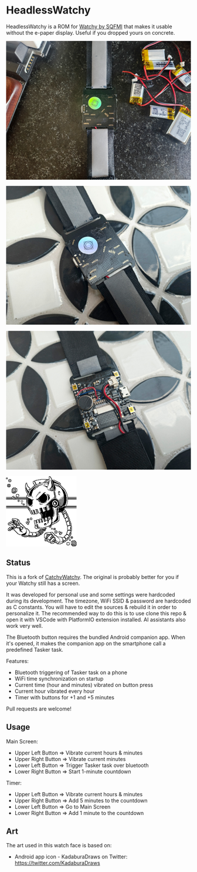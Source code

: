 # HeadlessWatchy

HeadlessWatchy is a ROM for [Watchy by SQFMI](https://watchy.sqfmi.com/) that makes it usable without the e-paper display. Useful if you dropped yours on concrete.

![Front 1](IMG_20250612_112427836_HDR.jpg "Front 1")

![Front 2](IMG_20250612_112514727_HDR.jpg "Front 2")

![Back](IMG_20250612_112522809_HDR.jpg "Back")

![App Icon](icon.png "App Icon")

## Status

This is a fork of [CatchyWatchy](https://github.com/mafik/CatchyWatchy). The original is probably better for you if your Watchy still has a screen.

It was developed for personal use and some settings were hardcoded during its development. The timezone, WiFi SSID & password are hardcoded as C constants. You will have to edit the sources & rebuild it in order to personalize it. The recommended way to do this is to use clone this repo & open it with VSCode with PlatformIO extension installed. AI assistants also work very well.

The Bluetooth button requires the bundled Android companion app. When it's opened, it makes the companion app on the smartphone call a predefined Tasker task.

Features:

* Bluetooth triggering of Tasker task on a phone
* WiFi time synchronization on startup
* Current time (hour and minutes) vibrated on button press
* Current hour vibrated every hour
* Timer with buttons for +1 and +5 minutes

Pull requests are welcome!

## Usage

Main Screen:

* Upper Left Button => Vibrate current hours & minutes
* Upper Right Button => Vibrate current minutes
* Lower Left Button => Trigger Tasker task over bluetooth
* Lower Right Button => Start 1-minute countdown

Timer:

* Upper Left Button => Vibrate current hours & minutes
* Upper Right Button => Add 5 minutes to the countdown
* Lower Left Button => Go to Main Screen
* Lower Right Button => Add 1 minute to the countdown

## Art

The art used in this watch face is based on:

* Android app icon - KadaburaDraws on Twitter: https://twitter.com/KadaburaDraws
